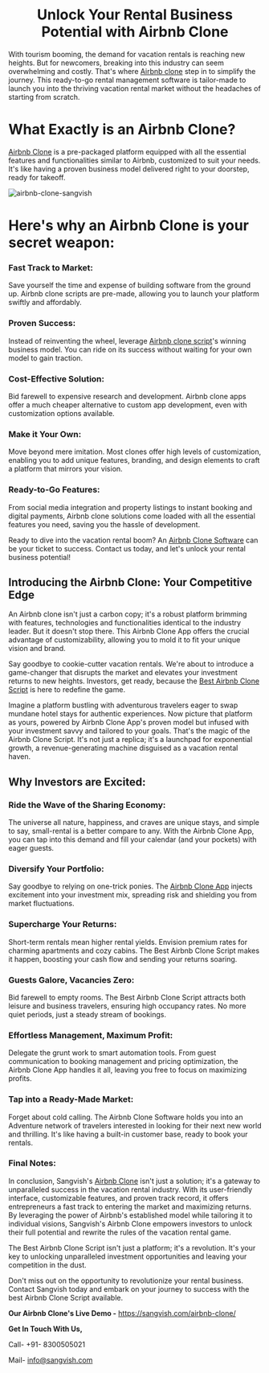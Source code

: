 <h1 align="center">Unlock Your Rental Business Potential with Airbnb Clone</h1>

With tourism booming, the demand for vacation rentals is reaching new heights. But for newcomers, breaking into this industry can seem overwhelming and costly. That's where [Airbnb clone](https://sangvish.com/airbnb-clone/) step in to simplify the journey. This ready-to-go rental management software is tailor-made to launch you into the thriving vacation rental market without the headaches of starting from scratch.
# What Exactly is an Airbnb Clone?
[Airbnb Clone](https://sangvish.com/airbnb-clone/) is  a pre-packaged platform equipped with all the essential features and functionalities similar to Airbnb, customized to suit your needs. It's like having a proven business model delivered right to your doorstep, ready for takeoff.

![airbnb-clone-sangvish](https://github.com/sangvishtechnologies/airbnb-clone/assets/161323540/e88dbd00-97d5-46d2-afe2-5ae4cec7fb9a)


# Here's why an Airbnb Clone is your secret weapon:
### Fast Track to Market: 
Save yourself the time and expense of building software from the ground up. Airbnb clone scripts are pre-made, allowing you to launch your platform swiftly and affordably.
### Proven Success: 
Instead of reinventing the wheel, leverage [Airbnb clone script](https://sangvish.com/airbnb-clone/)'s winning business model. You can ride on its success without waiting for your own model to gain traction.
### Cost-Effective Solution: 
Bid farewell to expensive research and development. Airbnb clone apps offer a much cheaper alternative to custom app development, even with customization options available.
### Make it Your Own: 
Move beyond mere imitation. Most clones offer high levels of customization, enabling you to add unique features, branding, and design elements to craft a platform that mirrors your vision.
### Ready-to-Go Features: 
From social media integration and property listings to instant booking and digital payments, Airbnb clone solutions come loaded with all the essential features you need, saving you the hassle of development.

Ready to dive into the vacation rental boom? An [Airbnb Clone Software](https://sangvish.com/airbnb-clone/) can be your ticket to success. Contact us today, and let's unlock your rental business potential!
## Introducing the Airbnb Clone: Your Competitive Edge
An Airbnb clone isn't just a carbon copy; it's a robust platform brimming with features, technologies and functionalities identical to the industry leader. But it doesn't stop there. This Airbnb Clone App offers the crucial advantage of customizability, allowing you to mold it to fit your unique vision and brand.

Say goodbye to cookie-cutter vacation rentals. We're about to introduce a game-changer that disrupts the market and elevates your investment returns to new heights. Investors, get ready, because the [Best Airbnb Clone Script](https://sangvish.com/airbnb-clone/) is here to redefine the game.

Imagine a platform bustling with adventurous travelers eager to swap mundane hotel stays for authentic experiences. Now picture that platform as yours, powered by Airbnb Clone App's proven model but infused with your investment savvy and tailored to your goals.
That's the magic of the Airbnb Clone Script. It's not just a replica; it's a launchpad for exponential growth, a revenue-generating machine disguised as a vacation rental haven.
## Why Investors are Excited:
### Ride the Wave of the Sharing Economy:
 The universe all nature, happiness, and craves are unique stays, and simple to say, small-rental is a better compare to any. With the Airbnb Clone App, you can tap into this demand and fill your calendar (and your pockets) with eager guests.
### Diversify Your Portfolio: 
Say goodbye to relying on one-trick ponies. The [Airbnb Clone App](https://sangvish.com/airbnb-clone/) injects excitement into your investment mix, spreading risk and shielding you from market fluctuations.
### Supercharge Your Returns: 
Short-term rentals mean higher rental yields. Envision premium rates for charming apartments and cozy cabins. The Best Airbnb Clone Script makes it happen, boosting your cash flow and sending your returns soaring.
### Guests Galore, Vacancies Zero: 
Bid farewell to empty rooms. The Best Airbnb Clone Script attracts both leisure and business travelers, ensuring high occupancy rates. No more quiet periods, just a steady stream of bookings.
### Effortless Management, Maximum Profit: 
Delegate the grunt work to smart automation tools. From guest communication to booking management and pricing optimization, the Airbnb Clone App handles it all, leaving you free to focus on maximizing profits.
### Tap into a Ready-Made Market: 
Forget about cold calling. The Airbnb Clone Software holds you into an Adventure network of travelers interested in looking for their next new world and thrilling. It's like having a built-in customer base, ready to book your rentals.
### Final Notes: 
In conclusion, Sangvish's [Airbnb Clone](https://sangvish.com/airbnb-clone/) isn't just a solution; it's a gateway to unparalleled success in the vacation rental industry. With its user-friendly interface, customizable features, and proven track record, it offers entrepreneurs a fast track to entering the market and maximizing returns. By leveraging the power of Airbnb's established model while tailoring it to individual visions, Sangvish's Airbnb Clone empowers investors to unlock their full potential and rewrite the rules of the vacation rental game. 

The Best Airbnb Clone Script isn't just a platform; it's a revolution. It's your key to unlocking unparalleled investment opportunities and leaving your competition in the dust. 

 Don't miss out on the opportunity to revolutionize your rental business. Contact Sangvish today and embark on your journey to success with the best Airbnb Clone Script available.

**Our Airbnb Clone's Live Demo -** [https://sangvish.com/airbnb-clone/ ](https://sangvish.com/airbnb-clone/#demo)

**Get In Touch With Us,**

Call- +91- 8300505021

Mail- [info@sangvish.com](mailto:info@sangvish.com)
